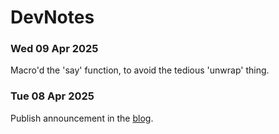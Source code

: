 # DevNotes


### Wed 09 Apr 2025
Macro'd the 'say' function, to avoid the tedious 'unwrap' thing.

### Tue 08 Apr 2025
Publish announcement in the [blog](https://www.webtarget.co.uk/blog/we-make-no-claims-but-we-use-it/).
